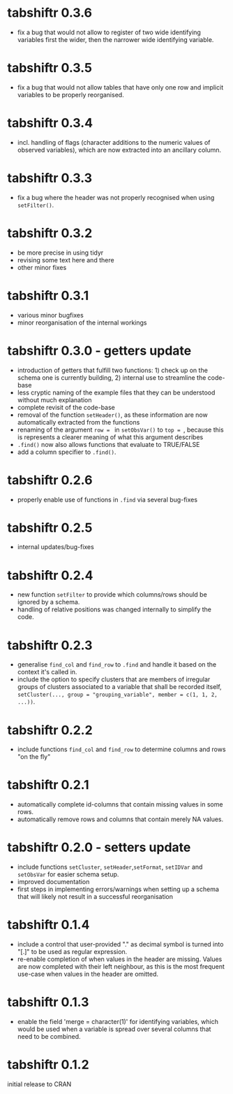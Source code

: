 # tabshiftr 0.3.6

- fix a bug that would not allow to register of two wide identifying variables first the wider, then the narrower wide identifying variable.

# tabshiftr 0.3.5

- fix a bug that would not allow tables that have only one row and implicit variables to be properly reorganised.

# tabshiftr 0.3.4

- incl. handling of flags (character additions to the numeric values of observed variables), which are now extracted into an ancillary column.

# tabshiftr 0.3.3

- fix a bug where the header was not properly recognised when using `setFilter()`.

# tabshiftr 0.3.2

- be more precise in using tidyr
- revising some text here and there
- other minor fixes

# tabshiftr 0.3.1

- various minor bugfixes
- minor reorganisation of the internal workings

# tabshiftr 0.3.0 - getters update

- introduction of getters that fulfill two functions: 1) check up on the schema one is currently building, 2) internal use to streamline the code-base
- less cryptic naming of the example files that they can be understood without much explanation
- complete revisit of the code-base
- removal of the function `setHeader()`, as these information are now automatically extracted from the functions
- renaming of the argument `row = ` in `setObsVar()` to `top = `, because this is represents a clearer meaning of what this argument describes
- `.find()` now also allows functions that evaluate to TRUE/FALSE
- add a column specifier to `.find()`.


# tabshiftr 0.2.6

- properly enable use of functions in `.find` via several bug-fixes

# tabshiftr 0.2.5

- internal updates/bug-fixes

# tabshiftr 0.2.4

- new function `setFilter` to provide which columns/rows should be ignored by a schema.
- handling of relative positions was changed internally to simplify the code.

# tabshiftr 0.2.3

- generalise `find_col` and `find_row` to `.find` and handle it based on the context it's called in.
- include the option to specify clusters that are members of irregular groups of clusters associated to a variable that shall be recorded itself, `setCluster(..., group = "grouping_variable", member = c(1, 1, 2, ...))`.

# tabshiftr 0.2.2

- include functions `find_col` and `find_row` to determine columns and rows \"on the fly\"

# tabshiftr 0.2.1

- automatically complete id-columns that contain missing values in some rows.
- automatically remove rows and columns that contain merely NA values.

# tabshiftr 0.2.0 - setters update

- include functions `setCluster`, `setHeader`,`setFormat`, `setIDVar` and `setObsVar` for easier schema setup.
- improved documentation
- first steps in implementing errors/warnings when setting up a schema that will likely not result in a successful reorganisation


# tabshiftr 0.1.4

- include a control that user-provided "." as decimal symbol is turned into "[.]" to be used as regular expression.
- re-enable completion of when values in the header are missing. Values are now completed with their left neighbour, as this is the most frequent use-case when values in the header are omitted.

# tabshiftr 0.1.3

- enable the field 'merge = character(1)' for identifying variables, which would be used when a variable is spread over several columns that need to be combined.

# tabshiftr 0.1.2

initial release to CRAN
